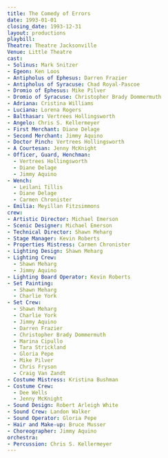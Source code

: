 ```yaml
---
title: The Comedy of Errors
date: 1993-01-01
closing_date: 1993-12-31
layout: productions
playbill:
Theatre: Theatre Jacksonville
Venue: Little Theatre
cast:
- Solinus: Mark Snitzer
- Egeon: Ken Loos
- Antipholus of Ephesus: Darren Frazier
- Antipholus of Syracuse: Chad Royal-Pascoe
- Dromio of Ephesus: Mike Pilver
- Dromio of Syracuse: Christopher Brady Dommermuth
- Adriana: Cristina Williams
- Luciana: Lorena Rogers
- Balthasar: Vertrees Hollingsworth
- Angelo: Chris S. Kellermeyer
- First Merchant: Diane Delage
- Second Merchant: Jimmy Aquino
- Doctor Pinch: Vertrees Hollingsworth
- A Courtesan: Jenny McKnight
- Officer, Guard, Henchman:
  - Vertrees Hollingsworth
  - Diane Delage
  - Jimmy Aquino
- Wench:
  - Leilani Tillis
  - Diane Delage
  - Carmen Chronister
- Emilia: Meyillan Fitzsimmons
crew:
- Artistic Director: Michael Emerson
- Scenic Designer: Michael Emerson
- Technical Director: Shawn Meharg
- Stage Manager: Kevin Roberts
- Properties Mistress: Carmen Chronister
- Lighting Design: Shawn Meharg
- Lighting Crew:
  - Shawn Meharg
  - Jimmy Aquino
- Lighting Board Operator: Kevin Roberts
- Set Painting:
  - Shawn Meharg
  - Charlie York
- Set Crew:
  - Shawn Meharg
  - Charlie York
  - Jimmy Aquino
  - Darren Frazier
  - Christopher Brady Dommermuth
  - Marina Cipullo
  - Tara Strickland
  - Gloria Pepe
  - Mike Pilver
  - Chris Fryson
  - Craig Van Zandt
- Costume Mistress: Kristina Bushman
- Costume Crew:
  - Dee Wells
  - Jenny McKnight
- Sound Design: Robert Arleigh White
- Sound Crew: Landon Walker
- Sound Operator: Gloria Pepe
- Hair and Make-up: Bruce Musser
- Choreographer: Jimmy Aquino
orchestra:
- Percussion: Chris S. Kellermeyer
---
```


